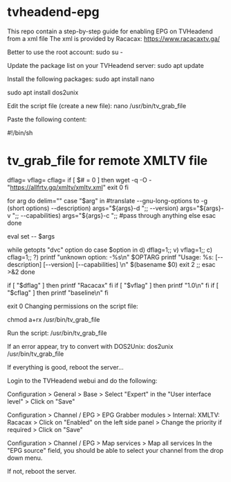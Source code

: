 # tvheadend-epg

This repo contain a step-by-step guide for enabling EPG on TVHeadend from a xml file The xml is provided by Racacax: https://www.racacaxtv.ga/

Better to use the root account:
sudo su -

Update the package list on your TVHeadend server:
sudo apt update

Install the following packages:
sudo apt install nano

sudo apt install dos2unix

Edit the script file (create a new file):
nano /usr/bin/tv_grab_file

Paste the following content:

  #!/bin/sh
  # tv_grab_file for remote XMLTV file
  dflag=
  vflag=
  cflag=
  if [ $# = 0 ]
  then
      wget -q -O - "https://allfrtv.gq/xmltv/xmltv.xml"
      exit 0
  fi

  for arg
  do
  delim=""
  case "$arg" in
  #translate --gnu-long-options to -g (short options)
      --description) args="${args}-d ";;
      --version) args="${args}-v ";;
      --capabilities) args="${args}-c ";;
      #pass through anything else
  esac
  done

  eval set -- $args

  while getopts "dvc" option
  do
      case $option in
          d)  dflag=1;;
          v)  vflag=1;;
          c)  cflag=1;;
          \?) printf "unknown option: -%s\n" $OPTARG
              printf "Usage: %s: [--description] [--version] [--capabilities] \n" $(basename $0)
              exit 2
              ;;
          esac >&2
  done

  if [ "$dflag" ]
  then
      printf "Racacax"
  fi
  if [ "$vflag" ]
  then
      printf "1.0\n"
  fi
  if [ "$cflag" ]
  then
      printf "baseline\n"
  fi

  exit 0
Changing permissions on the script file:

chmod a+rx /usr/bin/tv_grab_file

Run the script:
/usr/bin/tv_grab_file

If an error appear, try to convert with DOS2Unix:
dos2unix /usr/bin/tv_grab_file

If everything is good, reboot the server...

Login to the TVHeadend webui and do the following:

  Configuration 
      > General
      > Base 
      > Select "Expert" in the "User interface level"
      > Click on "Save"

  Configuration
      > Channel / EPG
          > EPG Grabber modules
          > Internal: XMLTV: Racacax
          > Click on "Enabled" on the left side panel
          > Change the priority if required
          > Click on "Save"

  Configuration
      > Channel / EPG
          > Map services
              > Map all services
In the "EPG source" field, you should be able to select your channel from the drop down menu.

If not, reboot the server.
